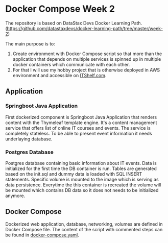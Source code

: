 # Docker Compose Week 2

The repository is based on DataStax Devs Docker Learning Path. (https://github.com/datastaxdevs/docker-learning-path/tree/master/week-2)

The main purpose is to:
1) Create environment with Docker Compose script so that more than the application that depends on multiple services is spinned up in multiple docker containers which communicate with each other.
2) For that I will use my hobby project that is otherwise deployed in AWS environment and accessible on [ITShelf.com](itshelf.com).

## Application

### Springboot Java Application

First dockerized component is Springboot Java Application that renders content with the Thymeleaf template engine.
It's a content management service that offers list of online IT courses and events.
The service is completely stateless. To be able to present event information it needs underlaying database.

### Postgres Database

Postgres database containing basic information about IT events.
Data is initialized for the first time the DB container is run. 
Tables are generated based on the init.sql and dummy data is loaded with SQL INSERT statements. 
Specific volume is mounted to the image which is serving as data persistence. 
Everytime the this container is recreated the volume will be mounted which contains DB data so it does not needs to be initialized anymore.

## Docker Compose

Dockerized web application, database, networking, volumes are defined in Docker Compose file. The content of the script with commented steps can be found in
[docker-compose.yaml](docker-compose.yaml).